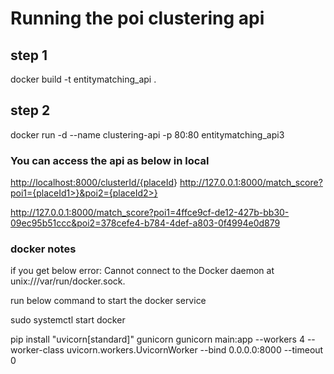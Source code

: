 # Running the poi clustering api

## step 1

docker build -t entitymatching_api .

## step 2

docker run -d --name clustering-api -p 80:80 entitymatching_api3

### You can access the api as below in local

<http://localhost:8000/clusterId/{placeId>}
http://127.0.0.1:8000/match_score?poi1={placeId1>}&poi2={placeId2>}

http://127.0.0.1:8000/match_score?poi1=4ffce9cf-de12-427b-bb30-09ec95b51ccc&poi2=378cefe4-b784-4def-a803-0f4994e0d879

### docker notes

if you get below error:
Cannot connect to the Docker daemon at unix:///var/run/docker.sock.

run below command to start the docker service

sudo systemctl start docker

pip install "uvicorn[standard]" gunicorn
gunicorn main:app --workers 4 --worker-class uvicorn.workers.UvicornWorker --bind 0.0.0.0:8000 --timeout 0
